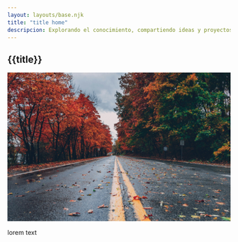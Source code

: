 ```yaml
---
layout: layouts/base.njk
title: "title home"
descripcion: Explorando el conocimiento, compartiendo ideas y proyectos.
---
```


## {{title}}

<img src="img/foto1.jpg" alt="foto" class="picture"/>

lorem text
